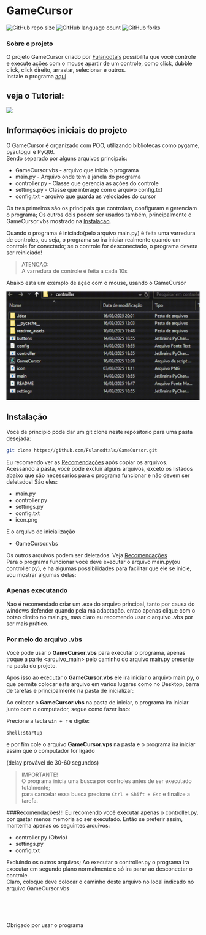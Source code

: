 <div id='home'/>

# GameCursor


![GitHub repo size](https://img.shields.io/github/repo-size/Fulanodtals/GameCursor?style=for-the-badge)
![GitHub language count](https://img.shields.io/github/languages/count/Fulanodtals/GameCursor?style=for-the-badge)
![GitHub forks](https://img.shields.io/github/forks/Fulanodtals/GameCursor?style=for-the-badge)



### Sobre o projeto

O projeto GameCursor criado por [Fulanodtals](https://github.com/Fulanodtals) possibilita que você controle e 
execute ações com o mouse apartir de um controle, como click, dubble click, click direito, arrastar, selecionar e outros.<br> 
Instale o programa [aqui](#instalacao)<br>


## veja o Tutorial:
<a href="https://www.youtube.com/watch?v=awqex2CtUkk">
  <img src="https://img.youtube.com/vi/awqex2CtUkk/hqdefault.jpg">
</a>


<!--
### Ajustes e melhorias

O projeto ainda está em desenvolvimento e as próximas atualizações serão voltadas para as seguintes tarefas:

- [x] criar conexao com o controle
- [x] criar arquivo para guardar valores
- [x] criar janela de gerenciamento
- [ ] suavilizar a movimentacao do mouse
- [ ] opcao de modificar teclas na janela
- [ ] otimizar
- [ ] outras utilidades...
-->

<!--
<div id='sumario'/>

*******
## Sumário da documentação

Aqui esta linkado as partes do projeto que deseja ver:

* **[Informações iniciais](#introducao)**
* **[Instalação](#instalacao)**
* **[Controller](#controller)**
* **[Settings](#settings)**
* **[Main](#main)**
* **[Arquivo.vbs](#arquivovbs)**
* **[Buttons](#buttons)**   
*******
-->

<div id='introducao'/>

##  Informações iniciais do projeto

O GameCursor é organizado com POO, utilizando bibliotecas como pygame, pyautogui e PyQt6.<br> 
Sendo separado por alguns arquivos principais:

* GameCursor.vbs - arquivo que inicia o programa
* main.py - Arquivo onde tem a janela do programa
* controller.py - Classe que gerencia as ações do controle
* settings.py - Classe que interage com o arquivo config.txt
* config.txt - arquivo que guarda as velociades do cursor

Os tres primeiros são os principais que controlam, configuram e gerenciam o programa;
Os outros dois podem ser usados também, principalmente o GameCursor.vbs mostrado na [Instalacao](#instalacao).

Quando o programa é iniciado(pelo arquivo main.py) é feita uma varredura de controles, ou seja, o programa so
ira iniciar realmente quando um controle for conectado; se o controle for desconectado, o programa devera ser
reiniciado!

> ATENCAO:<br>
> A varredura de controle é feita a cada 10s

Abaixo esta um exemplo de ação com o mouse, usando o GameCursor

<img src="./readme_assets/precionando.gif" >



<div id='instalacao'/>

## Instalação
Você de principio pode dar um git clone neste repositorio para uma pasta desejada:<br>
```bash
git clone https://github.com/Fulanodtals/GameCursor.git
```
Eu recomendo ver as [Recomendações](#recomendacoes) após copiar os arquivos.<br>
Acessando a pasta, você pode excluir alguns arquivos, exceto os listados abaixo que são necessarios para o programa funcionar
e não devem ser deletados! São eles:

* main.py
* controller.py
* settings.py
* config.txt
* icon.png

E o arquivo de inicialização

* GameCursor.vbs

Os outros arquivos podem ser deletados. Veja [Recomendações](#recomendacoes)<br>
Para o programa funcionar você deve executar o arquivo main.py(ou controller.py), e ha algumas possibilidades para facilitar que ele se
inicie, vou mostrar algumas delas:

### Apenas executando
Nao é recomendado criar um .exe do arquivo principal, tanto por causa do windows defender quando pela má adaptação.
entao apenas clique com o botao direito no main.py, mas claro eu recomendo usar o arquivo .vbs por ser mais prático.

### Por meio do arquivo .vbs
Você pode usar o **GameCursor.vbs** para executar o programa, apenas troque a parte <arquivo_main> pelo caminho do arquivo
main.py presente na pasta do projeto.

Apos isso ao executar o **GameCursor.vbs** ele ira iniciar o arquivo main.py, o que permite colocar este arquivo em varios lugares
como no Desktop, barra de tarefas e principalmente na pasta de inicializar:

Ao colocar o **GameCursor.vbs** na pasta de iniciar, o programa ira iniciar junto com o computador, segue como fazer isso:

Precione a tecla `win + r` e digite:
```shell
shell:startup
```
e por fim cole o arquivo **GameCursor.vps** na pasta e o programa ira iniciar assim que o computador for ligado

(delay provável de 30-60 segundos)

> IMPORTANTE! <br>
> O programa inicia uma busca por controles antes de ser executado totalmente;<br>
> para cancelar essa busca precione `Ctrl + Shift + Esc` e finalize a tarefa.


<div id='recomendacoes'/>

###Recomendações!!!
Eu recomendo você executar apenas o controller.py, por gastar menos memoria ao ser executado.
Então se preferir assim, mantenha apenas os seguintes arquivos:

* controller.py (Obvio)
* settings.py
* config.txt

Excluindo os outros arquivos; Ao executar o controller.py o programa ira executar em segundo plano normalmente e só
ira parar ao desconectar o controle.<br>
Claro, coloque deve colocar o caminho deste arquivo no local indicado no arquivo GameCursor.vbs

<br>
<br>
<br>

Obrigado por usar o programa
